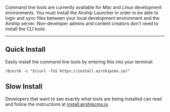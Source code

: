 Command line tools are currently available for _Mac_ and _Linux_ development environments. You must install the Airship Launcher in order to be able to login and sync files between your local development environment and the Airship server. Non-developer admins and content creators don't need to install the CLI tools.

---

## Quick Install 
Easily install the command line tools by entering this into your terminal:
```
/bin/sh -c "$(curl -fsS https://install.airshipcms.io)"
```

## Slow Install
Developers that want to see exactly what tools are being installed can read and follow the instructions at [install.airshipcms.io](https://install.airshipcms.io).
